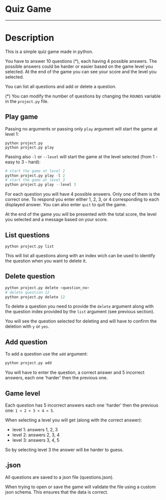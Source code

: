 # Quiz Game
---
# Description
This is a simple quiz game made in python.

You have to answer 10 questions (*), each having 4 possible answers. The possible answers could be harder or easier based on the game level you selected. At the end of the game you can see your score and the level you selected.

You can list all questions and add or delete a question.

(*) You can modify the number of questions by changing the `ROUNDS` variable in the `project.py` file.

## Play game
Passing no arguments or passing only `play` argument will start the game at level 1:
```
python project.py
python project.py play
```
Passing also `-l` or `--level` will start the game at the level selected (from 1 - easy to 3 - hard):
```python
# start the game at level 2
python project.py play -l 2
# start the game at level 3
python project.py play --level 3
```
For each question you will have 4 possible answers. Only one of them is the correct one. To respond you enter either 1, 2, 3, or 4 corresponding to each displayed answer. You can also enter `quit` to quit the game.

At the end of the game you will be presented with the total score, the level you selected and a message based on your score.

## List questions
```
python project.py list
```
This will list all questions along with an index wich can be used to identify the question when you want to delete it.

## Delete question
```python
python project.py delete <question_no>
# delete question 12
python project.py delete 12
```
To delete a question you need to provide the `delete` argument along with the question index provided by the `list` argument (see previous section).

You will see the question selected for deleting and will have to confirm the deletion with `y` or `yes`.

## Add question
To add a question use the `add` argument:
```python
python project.py add
```
You will have to enter the question, a correct answer and 5 incorrect answers, each one 'harder' then the previous one.

## Game level
Each question has 5 incorrect answers each one 'harder' then the previous one:
`1 < 2 < 3 < 4 < 5`.

When selecting a level you will get (along with the correct answer):
- level 1: answers 1, 2, 3
- level 2: answers 2, 3, 4
- level 3: answers 3, 4, 5

So by selecting level 3 the answer will be harder to guess.

## .json
All questions are saved to a json file (questions.json).

When trying to open or save the game will validate the file using a custom json schema. This ensures that the data is correct.